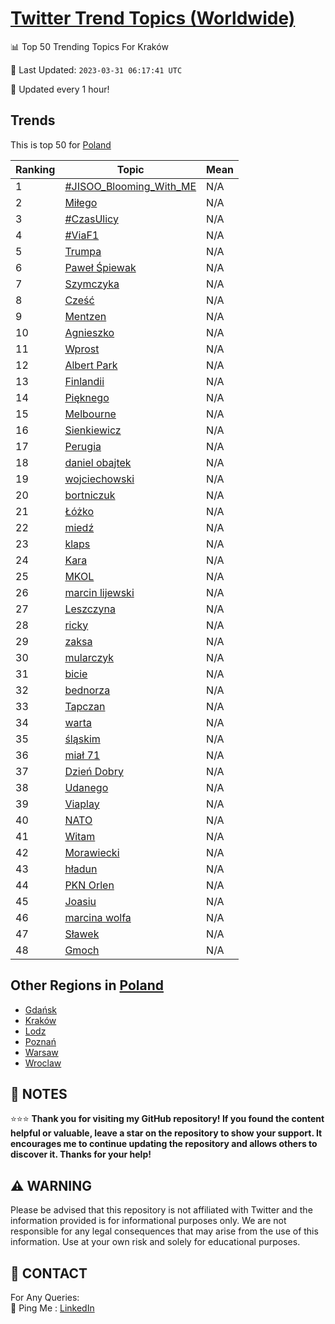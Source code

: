 [Twitter Trend Topics (Worldwide)](https://github.com/ErcinDedeoglu/Twitter-Trend-Topics)
==========


📊 Top 50 Trending Topics For Kraków

📆 Last Updated: `2023-03-31 06:17:41 UTC`

🔧 Updated every 1 hour!


## Trends

This is top 50 for [Poland](</Poland>)

| Ranking | Topic | Mean |
| ------- | ------------ | ------------ |
| 1 | [#JISOO_Blooming_With_ME](http://twitter.com/search?q=%23JISOO_Blooming_With_ME) | N/A |
| 2 | [Miłego](http://twitter.com/search?q=Mi%c5%82ego) | N/A |
| 3 | [#CzasUlicy](http://twitter.com/search?q=%23CzasUlicy) | N/A |
| 4 | [#ViaF1](http://twitter.com/search?q=%23ViaF1) | N/A |
| 5 | [Trumpa](http://twitter.com/search?q=Trumpa) | N/A |
| 6 | [Paweł Śpiewak](http://twitter.com/search?q=Pawe%c5%82+%c5%9apiewak) | N/A |
| 7 | [Szymczyka](http://twitter.com/search?q=Szymczyka) | N/A |
| 8 | [Cześć](http://twitter.com/search?q=Cze%c5%9b%c4%87) | N/A |
| 9 | [Mentzen](http://twitter.com/search?q=Mentzen) | N/A |
| 10 | [Agnieszko](http://twitter.com/search?q=Agnieszko) | N/A |
| 11 | [Wprost](http://twitter.com/search?q=Wprost) | N/A |
| 12 | [Albert Park](http://twitter.com/search?q=Albert+Park) | N/A |
| 13 | [Finlandii](http://twitter.com/search?q=Finlandii) | N/A |
| 14 | [Pięknego](http://twitter.com/search?q=Pi%c4%99knego) | N/A |
| 15 | [Melbourne](http://twitter.com/search?q=Melbourne) | N/A |
| 16 | [Sienkiewicz](http://twitter.com/search?q=Sienkiewicz) | N/A |
| 17 | [Perugia](http://twitter.com/search?q=Perugia) | N/A |
| 18 | [daniel obajtek](http://twitter.com/search?q=daniel+obajtek) | N/A |
| 19 | [wojciechowski](http://twitter.com/search?q=wojciechowski) | N/A |
| 20 | [bortniczuk](http://twitter.com/search?q=bortniczuk) | N/A |
| 21 | [Łóżko](http://twitter.com/search?q=%c5%81%c3%b3%c5%bcko) | N/A |
| 22 | [miedź](http://twitter.com/search?q=mied%c5%ba) | N/A |
| 23 | [klaps](http://twitter.com/search?q=klaps) | N/A |
| 24 | [Kara](http://twitter.com/search?q=Kara) | N/A |
| 25 | [MKOL](http://twitter.com/search?q=MKOL) | N/A |
| 26 | [marcin lijewski](http://twitter.com/search?q=marcin+lijewski) | N/A |
| 27 | [Leszczyna](http://twitter.com/search?q=Leszczyna) | N/A |
| 28 | [ricky](http://twitter.com/search?q=ricky) | N/A |
| 29 | [zaksa](http://twitter.com/search?q=zaksa) | N/A |
| 30 | [mularczyk](http://twitter.com/search?q=mularczyk) | N/A |
| 31 | [bicie](http://twitter.com/search?q=bicie) | N/A |
| 32 | [bednorza](http://twitter.com/search?q=bednorza) | N/A |
| 33 | [Tapczan](http://twitter.com/search?q=Tapczan) | N/A |
| 34 | [warta](http://twitter.com/search?q=warta) | N/A |
| 35 | [śląskim](http://twitter.com/search?q=%c5%9bl%c4%85skim) | N/A |
| 36 | [miał 71](http://twitter.com/search?q=mia%c5%82+71) | N/A |
| 37 | [Dzień Dobry](http://twitter.com/search?q=Dzie%c5%84+Dobry) | N/A |
| 38 | [Udanego](http://twitter.com/search?q=Udanego) | N/A |
| 39 | [Viaplay](http://twitter.com/search?q=Viaplay) | N/A |
| 40 | [NATO](http://twitter.com/search?q=NATO) | N/A |
| 41 | [Witam](http://twitter.com/search?q=Witam) | N/A |
| 42 | [Morawiecki](http://twitter.com/search?q=Morawiecki) | N/A |
| 43 | [hładun](http://twitter.com/search?q=h%c5%82adun) | N/A |
| 44 | [PKN Orlen](http://twitter.com/search?q=PKN+Orlen) | N/A |
| 45 | [Joasiu](http://twitter.com/search?q=Joasiu) | N/A |
| 46 | [marcina wolfa](http://twitter.com/search?q=marcina+wolfa) | N/A |
| 47 | [Sławek](http://twitter.com/search?q=S%c5%82awek) | N/A |
| 48 | [Gmoch](http://twitter.com/search?q=Gmoch) | N/A |



## Other Regions in [Poland](</Poland>)

* [Gdańsk](</Poland/Gdańsk.md>)
* [Kraków](</Poland/Kraków.md>)
* [Lodz](</Poland/Lodz.md>)
* [Poznań](</Poland/Poznań.md>)
* [Warsaw](</Poland/Warsaw.md>)
* [Wroclaw](</Poland/Wroclaw.md>)



## 📝 NOTES

⭐⭐⭐ **Thank you for visiting my GitHub repository! If you found the content helpful or valuable, leave a star on the repository to show your support. It encourages me to continue updating the repository and allows others to discover it. Thanks for your help!**


## ⚠️ WARNING

Please be advised that this repository is not affiliated with Twitter and the information provided is for informational purposes only. We are not responsible for any legal consequences that may arise from the use of this information. Use at your own risk and solely for educational purposes.


## 📨 CONTACT

 For Any Queries:  
            🏓 Ping Me : [LinkedIn](https://www.linkedin.com/in/ercindedeoglu/)
